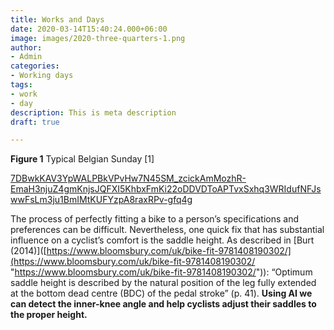 ```yaml
---
title: Works and Days
date: 2020-03-14T15:40:24.000+06:00
image: images/2020-three-quarters-1.png
author:
- Admin
categories:
- Working days
tags:
- work
- day
description: This is meta description
draft: true

---
```

<p>

<b>Figure 1</b> Typical Belgian Sunday \[1\]

[7DBwkKAV3YpWALPBkVPvHw7N45SM_zcickAmMozhR-EmaH3njuZ4gmKnjsJQFXI5KhbxFmKi22oDDVDToAPTvxSxhq3WRIdufNFJswwFsLm3ju1BmIMtKUFYzpA8raxRPv-gfq4g](https://lh5.googleusercontent.com/7DBwkKAV3YpWALPBkVPvHw7N45SM_zcickAmMozhR-EmaH3njuZ4gmKnjsJQFXI5KhbxFmKi22oDDVDToAPTvxSxhq3WRIdufNFJswwFsLm3ju1BmIMtKUFYzpA8raxRPv-gfq4g "7DBwkKAV3YpWALPBkVPvHw7N45SM_zcickAmMozhR-EmaH3njuZ4gmKnjsJQFXI5KhbxFmKi22oDDVDToAPTvxSxhq3WRIdufNFJswwFsLm3ju1BmIMtKUFYzpA8raxRPv-gfq4g")</p>

The process of perfectly fitting a bike to a person’s specifications and preferences can be difficult. Nevertheless, one quick fix that has substantial influence on a cyclist’s comfort is the saddle height. As described in \[Burt (2014)\]([https://www.bloomsbury.com/uk/bike-fit-9781408190302/](https://www.bloomsbury.com/uk/bike-fit-9781408190302/ "https://www.bloomsbury.com/uk/bike-fit-9781408190302/")): “Optimum saddle height is described by the natural position of the leg fully extended at the bottom dead centre (BDC) of the pedal stroke” (p. 41). **Using AI we can detect the inner-knee angle and help cyclists adjust their saddles to the proper height.**